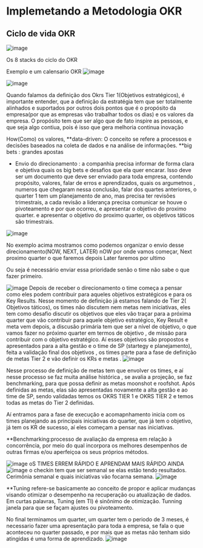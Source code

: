 # Implemetando a Metodologia OKR

## Ciclo de vida OKR

![image](https://user-images.githubusercontent.com/52088444/231768678-36123e90-8d77-4390-9ce2-8f5f72733f65.png)

Os 8 stacks do ciclo do OKR

Exemplo e um calensario OKR
![image](https://user-images.githubusercontent.com/52088444/231769104-aa8638d5-4df3-4683-b917-28b359e77a27.png)

![image](https://user-images.githubusercontent.com/52088444/231769309-eb2aff87-d822-4b88-b61d-52066f47953f.png)

Quando falamos da definição dos Okrs Tier 1(Objetivos estratégicos), é importante entender, que a definição da estratégia tem que ser totalmente alinhados 
e suportados por outros dois pontos que é o propósito da empresa(por que as empresas vão trabalhar todos os dias) e os valores da empresa.
O propósito tem que ser algo que de fato inspire as pessoas, e que seja algo contiua, pois é isso que gera melhoria continua inovação

How(Como)  os valores, 
**data-driven: O conceito se refere a processos e decisões baseados na coleta de dados e na análise de informações.
**big bets : grandes apostas
- Envio do direcionamento : a companhia precisa informar de forma clara e objetiva quais os big bets e desafios que ela quer encarar. Isso deve ser um documento que deve ser enviado para toda empresa, contendo propósito, valores, falar de erros e aprendizados, quais os argumetnos , numeros que chegaram nessa conclusão, falar dos quartes anteriores, o quarter 1 tem um planejamento de ano, mas precisa ter revisões trimestrais, a cada revisão a liderança precisa comunicar se houve o pivoteamento e por que ocorreu, e apresentar o objetivo do proximo quarter. e apresentar o objetivo do proximo quarter, os objetivos táticos são trimestrais.

![image](https://user-images.githubusercontent.com/52088444/231772737-3b3580fc-4b13-4194-9a0e-6890d89fe945.png)

No exemplo acima mostramos como podemos organizar o envio desse direcionamento(NOW, NEXT, LATER)
nOW por onde vamos começar,
Next proximo quarter o que faremos depois 
Later faremos por ultimo

Ou seja é necessário enviar essa prioridade senão o time não sabe o que fazer primeiro. 

![image](https://user-images.githubusercontent.com/52088444/231772802-502ad049-f90b-473f-b56d-b5ca2d5a0e33.png)
Depois de receber o direcionamento o time começa a pensar  como eles podem contribuir para aqueles objetivos estratégicos e para os Key Results.
Nesse momento de definição já estamos falando de Tier 2( Objetivos táticos), os times não discutem nem metas nem iniciativas, eles tem como desafio discutir os objetivos que eles vão traçar para a próxima quarter que vão contribuir para aquele objetivo estratégico, Key Result e meta vem depois, a discusão primária tem que ser a nível de objetivo, o que vamos fazer no próximo quarter em termos de objetivo , de missão para contribuir com o objetivo estratégico.
Aí esses objetivos são propostos e apresentados para a alta gestão e o time de SP (startegy e planejamento), feita a validação final dos objetivos , os times parte para a fase de definição de metas Tier 2 e vão definir os KRs e metas
.
![image](https://user-images.githubusercontent.com/52088444/231776069-adbe275d-8f99-49b4-96fa-1120d1db34c5.png)

Nesse processo de definição de metas tem que envolver os times, e aí nesse processo se faz muita análise histórica , se avalia a projeção, se faz benchmarking, para que possa definir as metas moonshot e roofshot. Após definidas as metas, elas são apresentadas novamente a alta  gestão e ao time de SP, sendo validadas temos os OKRS TIER 1 e OKRS TIER 2 e temos todas as metas do Tier 2 definidas.

Aí entramos para a fase de execução e acomapnhamento inicia com os times planejando as principais iniciativas do quarter, que já tem o objetivo, já tem os KR de sucesso, aí eles começam a pensar nas iniciativas.

**Benchmarking:processo de avaliação da empresa em relação à concorrência, por meio do qual incorpora os melhores desempenhos de outras firmas e/ou aperfeiçoa os seus próprios métodos.

![image](https://user-images.githubusercontent.com/52088444/231778531-7d35c288-eef0-465b-907b-0436c5df33df.png)
oS TIMES ERREM RÁPIDO E APRENDAM MAIS RÁPIDO AINDA
![image](https://user-images.githubusercontent.com/52088444/231778816-59ea25aa-e053-4a0e-a7ee-6f32a169e44e.png)
o checkin tem que ser semanal se elas estão tendo resultados. Cerimônia semanal e quais iniciativas vão focarna semana.
![image](https://user-images.githubusercontent.com/52088444/231779272-75108a75-8048-4e98-9968-5af2adb41d0e.png)

**Tuning refere-se basicamente ao conceito de propor e aplicar mudanças visando otimizar o desempenho na recuperação ou atualização de dados. Em curtas palavras, Tuning (em TI) é sinônimo de otimização. Tunning janela para que se façam ajustes ou pivoteamento.

No final terminamos um quarter, um quarter tem o periodo de 3 meses, é necessario fazer uma apresentação para toda a empresa, se fala o que aconteceu no quarter passado, e por mais que as metas não tenham sido atingidas é uma forma de aprendizado.
![image](https://user-images.githubusercontent.com/52088444/231779875-4a5879e1-5df4-48b0-b9ff-12d510e706e1.png)



